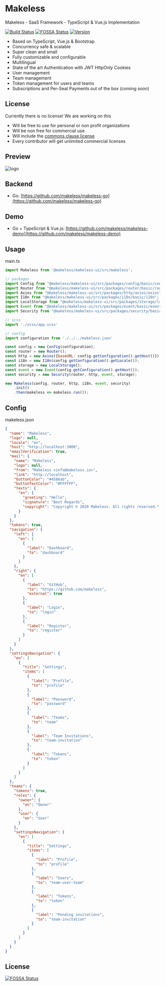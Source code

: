 # Makeless

Makeless - SaaS Framework - TypeScript & Vue.js Implementation

[![Build Status](https://ci.loeffel.io/api/badges/makeless/makeless-ui/status.svg)](https://ci.loeffel.io/makeless/makeless-ui)
[![FOSSA Status](https://app.fossa.com/api/projects/git%2Bgithub.com%2Fmakeless%2Fmakeless-ui.svg?type=shield)](https://app.fossa.com/projects/git%2Bgithub.com%2Fmakeless%2Fmakeless-ui?ref=badge_shield)
<a href="https://www.npmjs.com/package/@makeless/makeless-ui"><img src="https://img.shields.io/npm/v/@makeless/makeless-ui.svg?sanitize=true" alt="Version"></a>

- Based on TypeScript, Vue.js & Bootstrap
- Concurrency safe & scalable
- Super clean and small
- Fully customizable and configurable
- Multilingual
- State of the art Authentication with JWT HttpOnly Cookies
- User management
- Team management
- Token management for users and teams
- Subscriptions and Per-Seat Payments out of the box (coming soon)

## License

Currently there is no license! We are working on this

- Will be free to use for personal or non profit organizations
- Will be non free for commercial use 
- Will include the [commons clause license](https://commonsclause.com)
- Every contributor will get unlimited commercial licenses

## Preview

<img src="https://raw.githubusercontent.com/makeless/makeless-ui/master/preview.png" alt="logo">

## Backend

- Go: [https://github.com/makeless/makeless-go](https://github.com/makeless/makeless-go)

## Demo

- Go + TypeScript & Vue.js: [https://github.com/makeless/makeless-demo](https://github.com/makeless/makeless-demo)

## Usage

main.ts

```javascript
import Makeless from '@makeless/makeless-ui/src/makeless';

// packages
import Config from "@makeless/makeless-ui/src/packages/config/basic/config";
import Router from "@makeless/makeless-ui/src/packages/router/basic/router";
import Axios from "@makeless/makeless-ui/src/packages/http/axios/axios";
import I18n from "@makeless/makeless-ui/src/packages/i18n/basic/i18n";
import LocalStorage from "@makeless/makeless-ui/src/packages/storage/local-storage/local-storage";
import Event from "@makeless/makeless-ui/src/packages/event/basic/event";
import Security from "@makeless/makeless-ui/src/packages/security/basic/security";

// scss
import './scss/app.scss'

// config
import configuration from './../../makeless.json'

const config = new Config(configuration);
const router = new Router();
const http = new Axios({baseURL: config.getConfiguration().getHost()});
const i18n = new I18n(config.getConfiguration().getLocale());
const storage = new LocalStorage();
const event = new Event(config.getConfiguration().getHost());
const security = new Security(router, http, event, storage);

new Makeless(config, router, http, i18n, event, security)
    .init()
    .then(makeless => makeless.run());
```

## Config

makeless.json

```json
{
  "name": "Makeless",
  "logo": null,
  "locale": "en",
  "host": "http://localhost:3000",
  "emailVerification": true,
  "mail": {
    "name": "Makeless",
    "logo": null,
    "from": "Makeless <info@makeless.io>",
    "link": "http://localhost",
    "buttonColor": "#4586ab",
    "buttonTextColor": "#FFFFFF",
    "texts": {
      "en": {
        "greeting": "Hello",
        "signature": "Best Regards",
        "copyright": "Copyright © 2020 Makeless. All rights reserved."
      }
    }
  },
  "tokens": true,
  "navigation": {
    "left": {
      "en": [
        {
          "label": "Dashboard",
          "to": "dashboard"
        }
      ]
    },
    "right": {
      "en": [
        {
          "label": "GitHub",
          "to": "https://github.com/makeless",
          "external": true
        },
        {
          "label": "Login",
          "to": "login"
        },
        {
          "label": "Register",
          "to": "register"
        }
      ]
    }
  },
  "settingsNavigation": {
    "en": [
      {
        "title": "Settings",
        "items": [
          {
            "label": "Profile",
            "to": "profile"
          },
          {
            "label": "Password",
            "to": "password"
          },
          {
            "label": "Teams",
            "to": "team"
          },
          {
            "label": "Team Invitations",
            "to": "team-invitation"
          },
          {
            "label": "Tokens",
            "to": "token"
          }
        ]
      }
    ]
  },
  "teams": {
    "tokens": true,
    "roles": {
      "owner": {
        "en": "Owner"
      },
      "user": {
        "en": "User"
      }
    },
    "settingsNavigation": {
      "en": [
        {
          "title": "Settings",
          "items": [
            {
              "label": "Profile",
              "to": "profile"
            },
            {
              "label": "Users",
              "to": "team-user-team"
            },
            {
              "label": "Tokens",
              "to": "token"
            },
            {
              "label": "Pending invitations",
              "to": "team-invitation"
            }
          ]
        }
      ]
    }
  }
}
```

## License

[![FOSSA Status](https://app.fossa.com/api/projects/git%2Bgithub.com%2Fmakeless%2Fmakeless-ui.svg?type=large)](https://app.fossa.com/projects/git%2Bgithub.com%2Fmakeless%2Fmakeless-ui?ref=badge_large)